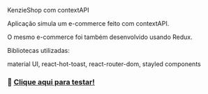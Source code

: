 KenzieShop com contextAPI

Aplicação simula um e-commerce feito com contextAPI.

O mesmo e-commerce foi também desenvolvido usando Redux.

Bibliotecas utilizadas:

material UI, react-hot-toast, react-router-dom, stayled components

### 🏁 [Clique aqui para testar!](https://react-entrega-s3-kenzieshop-cazacazacaza-cazacazacaza.vercel.app/)
